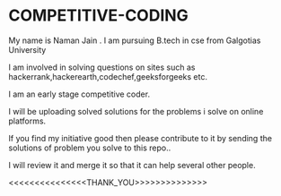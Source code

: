 # COMPETITIVE-CODING
My name is Naman Jain . I am pursuing B.tech in cse from Galgotias University

I am involved in solving questions on sites such as hackerrank,hackerearth,codechef,geeksforgeeks etc.

I am an early stage competitive coder.

I will be uploading solved solutions for the problems i solve on online platforms.

If you find my initiative good then please contribute to it by sending the solutions of problem you solve to this repo..

I will review it and merge it so that it can help several other people.

<<<<<<<<<<<<<<<THANK_YOU>>>>>>>>>>>>>>
